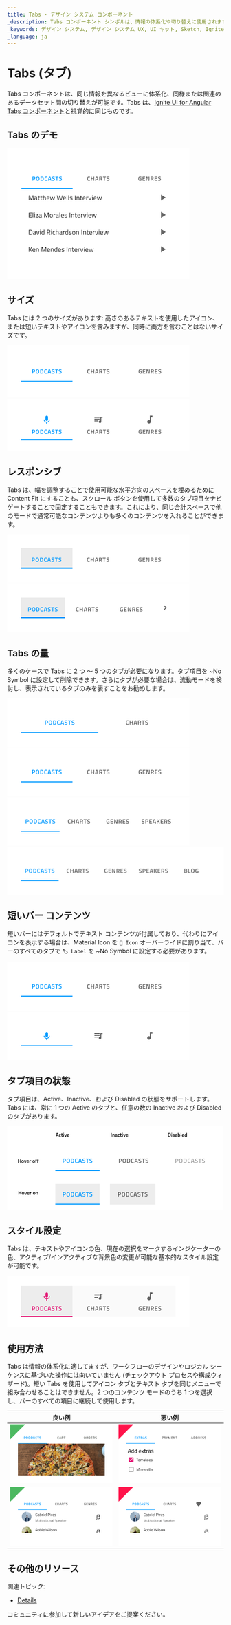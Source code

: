 ```yaml
---
title: Tabs - デザイン システム コンポーネント
_description: Tabs コンポーネント シンボルは、情報の体系化や切り替えに使用されます。
_keywords: デザイン システム, デザイン システム UX, UI キット, Sketch, Ignite UI for Angular, Sketch to Angular, Angular, Angular デザイン システム, Sketch からコードをエクスポート, Angular 用のデザイン キット, Sketch HTML, Sketch to HTML, Sketch UI キット
_language: ja
---
```


# Tabs (タブ)

Tabs コンポーネントは、同じ情報を異なるビューに体系化、同様または関連のあるデータセット間の切り替えが可能です。Tabs は、[Ignite UI for Angular Tabs コンポーネント](https://jp.infragistics.com/products/ignite-ui-angular/angular/components/tabs.html)と視覚的に同じものです。

## Tabs のデモ

<img class="responsive-img" src="../images/tabs_demo.png" srcset="../images/tabs_demo@2x.png 2x" />

## サイズ

Tabs には 2 つのサイズがあります: 高さのあるテキストを使用したアイコン、または短いテキストやアイコンを含みますが、同時に両方を含むことはないサイズです。

<img class="responsive-img" src="../images/tabs_short.png" srcset="../images/tabs_short@2x.png 2x" />
<img class="responsive-img" src="../images/tabs_tall.png" srcset="../images/tabs_tall@2x.png 2x" />

## レスポンシブ

Tabs は、幅を調整することで使用可能な水平方向のスペースを埋めるために Content Fit にすることも、スクロール ボタンを使用して多数のタブ項目をナビゲートすることで固定することもできます。これにより、同じ合計スペースで他のモードで通常可能なコンテンツよりも多くのコンテンツを入れることができます。

<img class="responsive-img" src="../images/tabs_content_fit.png" srcset="../images/tabs_content_fit@2x.png 2x" />
<img class="responsive-img" src="../images/tabs_fixed.png" srcset="../images/tabs_fixed@2x.png 2x" />

## Tabs の量

多くのケースで Tabs に 2 つ ～ 5 つのタブが必要になります。タブ項目を ~No Symbol に設定して削除できます。さらにタブが必要な場合は、流動モードを検討し、表示されているタブのみを表すことをお勧めします。

<img class="responsive-img" src="../images/tabs_2.png" srcset="../images/tabs_2@2x.png 2x" />
<img class="responsive-img" src="../images/tabs_3.png" srcset="../images/tabs_3@2x.png 2x" />
<img class="responsive-img" src="../images/tabs_4.png" srcset="../images/tabs_4@2x.png 2x" />
<img class="responsive-img" src="../images/tabs_5.png" srcset="../images/tabs_5@2x.png 2x" />

## 短いバー コンテンツ

短いバーにはデフォルトでテキスト コンテンツが付属しており、代わりにアイコンを表示する場合は、Material Icon を `🔣 Icon` オーバーライドに割り当て、バーのすべてのタブで `🏷️ Label` を ~No Symbol に設定する必要があります。

<img class="responsive-img" src="../images/tabs_text.png" srcset="../images/tabs_text@2x.png 2x" />
<img class="responsive-img" src="../images/tabs_icons.png" srcset="../images/tabs_icons@2x.png 2x" />

## タブ項目の状態

タブ項目は、Active、Inactive、および Disabled の状態をサポートします。Tabs には、常に 1 つの Active のタブと、任意の数の Inactive および Disabled のタブがあります。

<img class="responsive-img" src="../images/tabs_state.png" srcset="../images/tabs_state@2x.png 2x" />

## スタイル設定

Tabs は、テキストやアイコンの色、現在の選択をマークするインジケーターの色、アクティブ/インアクティブな背景色の変更が可能な基本的なスタイル設定が可能です。

<img class="responsive-img" src="../images/tabs_styling.png" srcset="../images/tabs_styling@2x.png 2x" />

## 使用方法

Tabs は情報の体系化に適してますが、ワークフローのデザインやロジカル シーケンスに基づいた操作には向いていません (チェックアウト プロセスや構成ウィザード)。短い Tabs を使用してアイコン タブとテキスト タブを同じメニューで組み合わせることはできません。2 つのコンテンツ モードのうち 1 つを選択し、バーのすべての項目に継続して使用します。

| 良い例                                                                         |悪い例                                                                          |
| -------------------------------------------------------------------------- | ------------------------------------------------------------------------------ |
| <img class="responsive-img" src="../images/tabs_do1.png" srcset="../images/tabs_do1@2x.png 2x" />|<img class="responsive-img" src="../images/tabs_dont1.png" srcset="../images/tabs_dont1@2x.png 2x" /> |
| <img class="responsive-img" src="../images/tabs_do2.png" srcset="../images/tabs_do2@2x.png 2x" />|<img class="responsive-img" src="../images/tabs_dont2.png" srcset="../images/tabs_dont2@2x.png 2x" /> |

## その他のリソース

関連トピック:

- [Details](../patterns/details.md)
  <div class="divider--half"></div>

コミュニティに参加して新しいアイデアをご提案ください。

